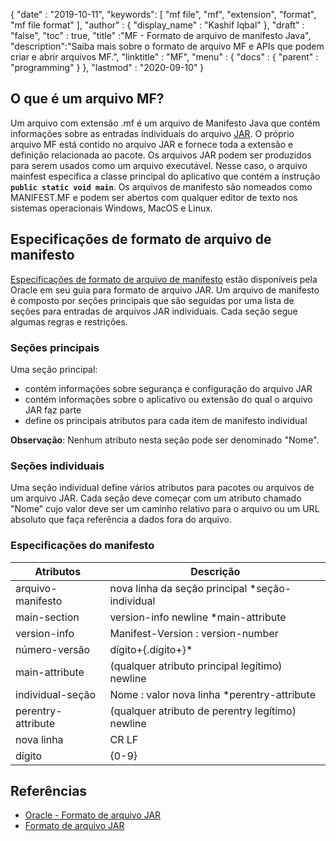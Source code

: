 {
  "date" : "2019-10-11",
  "keywords": [ "mf file", "mf", "extension", "format", "mf file format" ],
  "author" : {
    "display_name" : "Kashif Iqbal"
},
  "draft" : "false",
  "toc" : true,
  "title" :"MF - Formato de arquivo de manifesto Java",
  "description":"Saiba mais sobre o formato de arquivo MF e APIs que podem criar e abrir arquivos MF.",
  "linktitle" : "MF",
  "menu" : {
    "docs" : {
      "parent" : "programming"
}
},
  "lastmod" : "2020-09-10"
}

## O que é um arquivo MF?

Um arquivo com extensão .mf é um arquivo de Manifesto Java que contém informações sobre as entradas individuais do arquivo [JAR](/pt/programming/jar/). O próprio arquivo MF está contido no arquivo JAR e fornece toda a extensão e definição relacionada ao pacote. Os arquivos JAR podem ser produzidos para serem usados como um arquivo executável. Nesse caso, o arquivo mainfest especifica a classe principal do aplicativo que contém a instrução **`public static void main`**. Os arquivos de manifesto são nomeados como MANIFEST.MF e podem ser abertos com qualquer editor de texto nos sistemas operacionais Windows, MacOS e Linux.

## Especificações de formato de arquivo de manifesto

[Especificações de formato de arquivo de manifesto](https://docs.oracle.com/javase/8/docs/technotes/guides/jar/jar.html) estão disponíveis pela Oracle em seu guia para formato de arquivo JAR. Um arquivo de manifesto é composto por seções principais que são seguidas por uma lista de seções para entradas de arquivos JAR individuais. Cada seção segue algumas regras e restrições.

### Seções principais

Uma seção principal:

* contém informações sobre segurança e configuração do arquivo JAR
* contém informações sobre o aplicativo ou extensão do qual o arquivo JAR faz parte
* define os principais atributos para cada item de manifesto individual

**Observação**: Nenhum atributo nesta seção pode ser denominado "Nome".

### Seções individuais

Uma seção individual define vários atributos para pacotes ou arquivos de um arquivo JAR. Cada seção deve começar com um atributo chamado "Nome" cujo valor deve ser um caminho relativo para o arquivo ou um URL absoluto que faça referência a dados fora do arquivo.

### Especificações do manifesto

|Atributos|Descrição|
---|---|
|arquivo-manifesto|nova linha da seção principal *seção-individual|
|main-section|version-info newline *main-attribute|
|version-info|Manifest-Version : version-number|
|número-versão|dígito+{.dígito+}*|
|main-attribute|(qualquer atributo principal legítimo) newline|
|individual-seção|Nome : valor nova linha *perentry-attribute|
|perentry-attribute|(qualquer atributo de perentry legítimo) newline|
|nova linha|CR LF | LF | CR (não seguido de LF)|
|dígito|{0-9}|

## Referências

* [Oracle - Formato de arquivo JAR](https://docs.oracle.com/javase/8/docs/technotes/guides/jar/jar.html)
* [Formato de arquivo JAR](https://en.wikipedia.org/wiki/JAR_(file_format))

